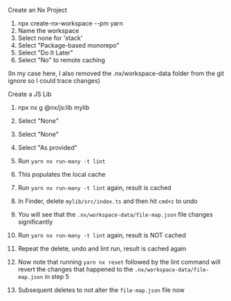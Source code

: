 Create an Nx Project
1. npx create-nx-workspace --pm yarn
2. Name the workspace
3. Select none for 'stack'
4. Select "Package-based monorepo"
5. Select "Do It Later"
6. Select "No" to remote caching

(In my case here, I also removed the .nx/workspace-data folder from the git ignore so I could trace changes)

Create a JS Lib
1. npx nx g @nx/js:lib mylib 
2. Select "None"
3. Select "None"
4. Select "As provided"

1. Run `yarn nx run-many -t lint`
2. This populates the local cache
3. Run `yarn nx run-many -t lint` again, result is cached
4. In Finder, delete `mylib/src/index.ts` and then hit `cmd+z` to undo
5. You will see that the `.nx/workspace-data/file-map.json` file changes significantly
6. Run `yarn nx run-many -t lint` again, result is NOT cached
7. Repeat the delete, undo and lint run, result is cached again
8. Now note that running `yarn nx reset` followed by the lint command will revert the changes that happened to the `.nx/workspace-data/file-map.json` in step 5
9. Subsequent deletes to not alter the `file-map.json` file now
